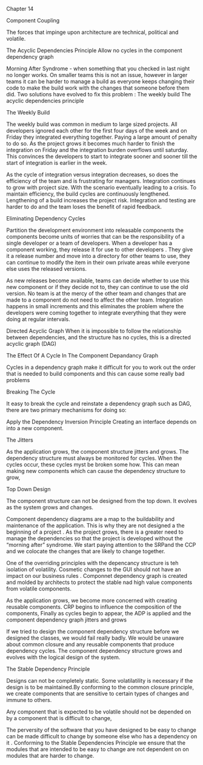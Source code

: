 Chapter 14

Component Coupling

The forces that impinge upon architecture are technical, political and volatile.

The Acyclic Dependencies Principle
Allow no cycles in the component dependency graph

Morning After Syndrome - when something that you checked in last night no longer works. On smaller teams this is not an issue, however in larger teams it can be harder to manage a build as everyone keeps changing their code to make the build work with the changes that someone before them did. Two solutions have evolved to fix this problem :
The weekly build
The acyclic dependencies principle

The Weekly Build

The weekly build was common in medium to large sized projects. All developers ignored each other for the first four days of the week and on Friday they integrated everything together. Paying a large amount of penalty to do so. As the project grows it becomes much harder to finish the integration on Friday and the integration burden overflows until saturday. This convinces the developers to start to integrate sooner and sooner till the start of integration is earlier in the week.

As the cycle of integration versus integration decreases, so does the efficiency of the team and is frustrating for managers. Integration continues to grow with project size. With the scenario eventually leading to a crisis. To maintain efficiency, the build cycles are continuously lengthened. Lengthening of a build increases the project risk. Integration and testing are harder to do and the team loses the benefit of rapid feedback.

Eliminating Dependency Cycles

Partition the development environment into releasable components the components become units of worries that can be the responsibility of a single developer or a team of developers. When a developer has a component working, they release it for use to other developers . They give it a release number and move into a directory for other teams to use, they can continue to modify the item in their own private areas while everyone else uses the released versions.

As new releases become available, teams can decide whether to use this new component or if they decide not to, they can continue to use the old version. No team is at the mercy of the other team and changes that are made to a component do not need to affect the other team. Integration happens in small increments and this eliminates the problem where the developers were coming together to integrate everything that they were doing at regular intervals.

Directed Acyclic Graph
When it is impossible to follow the relationship between dependencies, and the structure has no cycles, this is a directed acyclic graph (DAG)

The Effect Of A Cycle In The Component Depandancy Graph

Cycles in a dependency graph make it difficult for you to work out the order that is needed to build components and this can cause some really bad problems

Breaking The Cycle

It easy to break the cycle and reinstate a dependency graph such as DAG, there are two primary mechanisms for doing so:

Apply the Dependency Inversion Principle
Creating an interface depends on into a new component.

The Jitters

As the application grows, the component structure jitters and grows. The dependency structure must always be monitored for cycles. When the cycles occur, these cycles myst be broken some how. This can mean making new components which can cause the dependency structure to grow,

Top Down Design

The component structure can not be designed from the top down. It evolves as the system grows and changes.

Component dependency diagrams are a map to the buildability and maintenance of the application. This is why they are not designed a the beginning of a project . As the project grows, there is a greater need to manage the dependencies so that the project is developed without the “morning after” syndrome. We start paying attention to the SRPand the CCP and we colocate the changes that are likely to change together.

One of the overriding principles with the depencancy structure is teh isolation of volatility. Cosmetic changes to the GUI should not have an impact on our business rules . Componnet dependency graph is created and molded by architects to protect the stable nad high value components from volatile components.

As the application grows, we become more concerned with creating reusable components. CRP begins to influence the composition of the components, Finally as cycles begin to appear, the ADP is applied and the component dependency graph jitters and grows

If we tried to design the component dependency structure before we designed the classes, we would fail really badly. We would be unaware about common closure and any reusable components that produce dependency cycles. The component dependency structure grows and evolves with the logical design of the system.

The Stable Dependency Principle

Designs can not be completely static. Some volatilatility is necessary if the design is to be maintained.By conforming to the common closure principle, we create components that are sensitive to certain types of changes and immune to others.

Any component that is expected to be volatile should not be depended on by a component that is difficult to change,

The perversity of the software that you have designed to be easy to change can be made difficult to change by someone else who has a dependency on it . Conforming to the Stable Dependencies Principle we ensure that the modules that are intended to be easy to change are not dependent on on modules that are harder to change.
